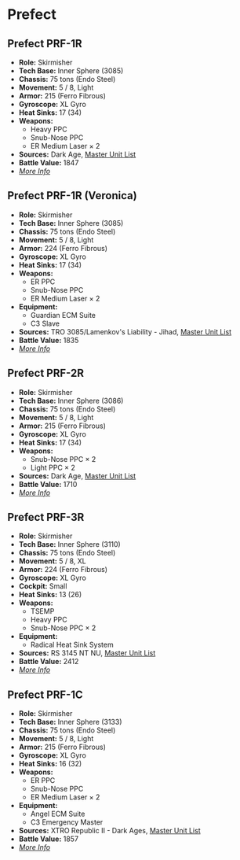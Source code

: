# Prefect
## Prefect PRF-1R
- **Role:** Skirmisher
- **Tech Base:** Inner Sphere (3085)
- **Chassis:** 75 tons (Endo Steel)
- **Movement:** 5 / 8, Light
- **Armor:** 215 (Ferro Fibrous)
- **Gyroscope:** XL Gyro
- **Heat Sinks:** 17 (34)
- **Weapons:**
  - Heavy PPC
  - Snub-Nose PPC
  - ER Medium Laser × 2
- **Sources:** Dark Age, [Master Unit List](http://masterunitlist.info/Unit/Details/2569/prefect-prf-1r)
- **Battle Value:** 1847
- [*More Info*](prefect/prefect_prf-1r.md)

## Prefect PRF-1R (Veronica)
- **Role:** Skirmisher
- **Tech Base:** Inner Sphere (3085)
- **Chassis:** 75 tons (Endo Steel)
- **Movement:** 5 / 8, Light
- **Armor:** 224 (Ferro Fibrous)
- **Gyroscope:** XL Gyro
- **Heat Sinks:** 17 (34)
- **Weapons:**
  - ER PPC
  - Snub-Nose PPC
  - ER Medium Laser × 2
- **Equipment:**
  - Guardian ECM Suite
  - C3 Slave
- **Sources:** TRO 3085/Lamenkov's Liability - Jihad, [Master Unit List](http://masterunitlist.info/Unit/Details/2570/prefect-prf-1r-veronica)
- **Battle Value:** 1835
- [*More Info*](prefect/prefect_prf-1r_veronica.md)

## Prefect PRF-2R
- **Role:** Skirmisher
- **Tech Base:** Inner Sphere (3086)
- **Chassis:** 75 tons (Endo Steel)
- **Movement:** 5 / 8, Light
- **Armor:** 215 (Ferro Fibrous)
- **Gyroscope:** XL Gyro
- **Heat Sinks:** 17 (34)
- **Weapons:**
  - Snub-Nose PPC × 2
  - Light PPC × 2
- **Sources:** Dark Age, [Master Unit List](http://masterunitlist.info/Unit/Details/2571/prefect-prf-2r)
- **Battle Value:** 1710
- [*More Info*](prefect/prefect_prf-2r.md)

## Prefect PRF-3R
- **Role:** Skirmisher
- **Tech Base:** Inner Sphere (3110)
- **Chassis:** 75 tons (Endo Steel)
- **Movement:** 5 / 8, XL
- **Armor:** 224 (Ferro Fibrous)
- **Gyroscope:** XL Gyro
- **Cockpit:** Small
- **Heat Sinks:** 13 (26)
- **Weapons:**
  - TSEMP
  - Heavy PPC
  - Snub-Nose PPC × 2
- **Equipment:**
  - Radical Heat Sink System
- **Sources:** RS 3145 NT NU, [Master Unit List](http://masterunitlist.info/Unit/Details/6865/prefect-prf-3r)
- **Battle Value:** 2412
- [*More Info*](prefect/prefect_prf-3r.md)

## Prefect PRF-1C
- **Role:** Skirmisher
- **Tech Base:** Inner Sphere (3133)
- **Chassis:** 75 tons (Endo Steel)
- **Movement:** 5 / 8, Light
- **Armor:** 215 (Ferro Fibrous)
- **Gyroscope:** XL Gyro
- **Heat Sinks:** 16 (32)
- **Weapons:**
  - ER PPC
  - Snub-Nose PPC
  - ER Medium Laser × 2
- **Equipment:**
  - Angel ECM Suite
  - C3 Emergency Master
- **Sources:** XTRO Republic II - Dark Ages, [Master Unit List](http://masterunitlist.info/Unit/Details/7348/prefect-prf-1c)
- **Battle Value:** 1857
- [*More Info*](prefect/prefect_prf-1c.md)

